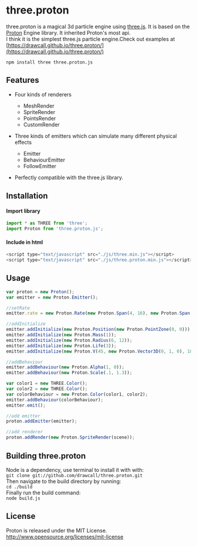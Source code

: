three.proton
======

three.proton is a magical 3d particle engine using [three.js](https://github.com/mrdoob/three.js). It is based on the [Proton](https://github.com/drawcall/Proton) Engine library. It inherited Proton's most api.<br>
I think it is the simplest three.js particle engine.Check out examples at [https://drawcall.github.io/three.proton/](https://drawcall.github.io/three.proton/)<br>

```shell
npm install three three.proton.js
```

## Features
- Four kinds of renderers
  - MeshRender 
  - SpriteRender 
  - PointsRender 
  - CustomRender 

- Three kinds of emitters which can simulate many different physical effects
  - Emitter 
  - BehaviourEmitter 
  - FollowEmitter 
  
- Perfectly compatible with the three.js library. 



## Installation

#### Import library

```javascript
import * as THREE from 'three';
import Proton from 'three.proton.js';
```

#### Include in html
```javascript
<script type="text/javascript" src="./js/three.min.js"></script> 
<script type="text/javascript" src="./js/three.proton.min.js"></script> 
```

## Usage
```javascript
var proton = new Proton();
var emitter = new Proton.Emitter();

//setRate
emitter.rate = new Proton.Rate(new Proton.Span(4, 16), new Proton.Span(.01));

//addInitialize
emitter.addInitialize(new Proton.Position(new Proton.PointZone(0, 0)));
emitter.addInitialize(new Proton.Mass(1));
emitter.addInitialize(new Proton.Radius(6, 12));
emitter.addInitialize(new Proton.Life(3));
emitter.addInitialize(new Proton.V(45, new Proton.Vector3D(0, 1, 0), 180));

//addBehaviour
emitter.addBehaviour(new Proton.Alpha(1, 0));
emitter.addBehaviour(new Proton.Scale(.1, 1.3));

var color1 = new THREE.Color();
var color2 = new THREE.Color();
var colorBehaviour = new Proton.Color(color1, color2);
emitter.addBehaviour(colorBehaviour);
emitter.emit();

//add emitter
proton.addEmitter(emitter);

//add renderer
proton.addRender(new Proton.SpriteRender(scene));
```

## Building three.proton
Node is a dependency, use terminal to install it with with:<br>
`git clone git://github.com/drawcall/three.proton.git`<br>
Then navigate to the build directory by running:<br>
`cd ./build`<br>
Finally run the build command:<br>
`node build.js`

## License
Proton is released under the MIT License. http://www.opensource.org/licenses/mit-license
